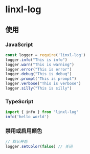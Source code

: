 # linxl-log

## 使用

### JavaScript

```js
const logger = require('linxl-log')
logger.info("This is info")
logger.warn("This is warning")
logger.error("This is error")
logger.debug("This is debug")
logger.prompt("This is prompt")
logger.verbose("This is verbose")
logger.silly("This is silly")
```

### TypeScript

```ts
import { info } from "linxl-log"
info('hello world')
```

### 禁用或启用颜色

```js
// 默认开启
logger.setColor(false) // 关闭
```
